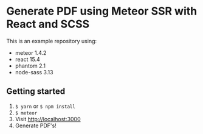 # Generate PDF using Meteor SSR with React and SCSS

This is an example repository using:

- meteor 1.4.2
- react 15.4
- phantom 2.1
- node-sass 3.13

## Getting started

1. `$ yarn` or `$ npm install`
2. `$ meteor`
3. Visit [http://localhost:3000](http://localhost:3000)
4. Generate PDF's!
